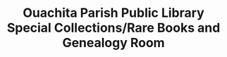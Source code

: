 ---
layout: repo
title: "Ouachita Parish Public Library Special Collections/Rare Books and Genealogy Room"
id: 25455
permalink: repos/25455/
---